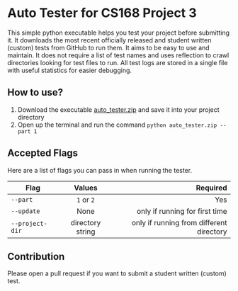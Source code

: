 # Auto Tester for CS168 Project 3

This simple python executable helps you test your project before submitting it. It downloads the most recent officially released and student written (custom) tests from GitHub to run them. It aims to be easy to use and maintain. It does not require a list of test names and uses reflection to crawl directories looking for test files to run. All test logs are stored in a single file with useful statistics for easier debugging.

## How to use?

1. Download the executable [auto_tester.zip](https://www.dropbox.com/s/ptx91j2z174j9w5/auto_tester.zip?dl=1) and save it into your project directory
2. Open up the terminal and run the command `python auto_tester.zip --part 1`

## Accepted Flags

Here are a list of flags you can pass in when running the tester.

| Flag          | Values           | Required  |
| ------------- |:-------------:| -----:|
| `--part`        | `1` or `2` | Yes |
| `--update`      | None      |   only if running for first time |
| `--project-dir` | directory string      |    only if running from different directory |


## Contribution

Please open a pull request if you want to submit a student written (custom) test.